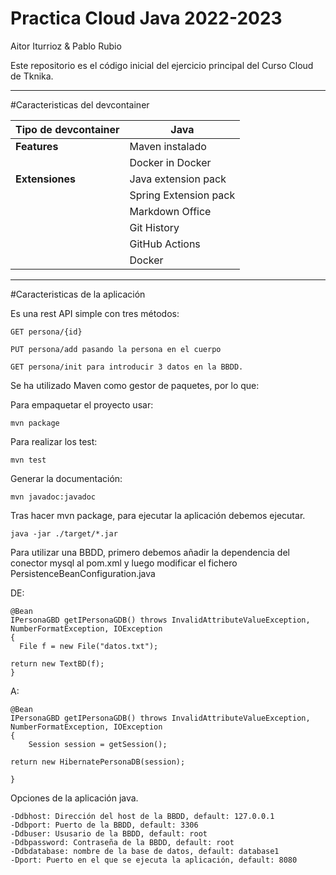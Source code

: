 # Practica Cloud Java 2022-2023

Aitor Iturrioz & Pablo Rubio

Este repositorio es el código inicial del ejercicio principal del Curso Cloud de Tknika.

---

#Caracteristicas del devcontainer

| Tipo de devcontainer | Java                  |
| -------------------- | --------------------- |
| **Features**        | Maven instalado       |
|                      | Docker in Docker      |
| **Extensiones**     | Java extension pack   |
|                      | Spring Extension pack |
|                      | Markdown Office       |
|                      | Git History           |
|                      | GitHub Actions        |
|                      | Docker                |

---

#Caracteristicas de la aplicación

Es una rest API simple con tres métodos:

    GET persona/{id}

    PUT persona/add pasando la persona en el cuerpo

    GET persona/init para introducir 3 datos en la BBDD.

Se ha utilizado Maven como gestor de paquetes, por lo que:

Para empaquetar el proyecto usar:

    mvn package

Para realizar los test:

    mvn test

Generar la documentación:

    mvn javadoc:javadoc

Tras hacer mvn package, para ejecutar la aplicación debemos ejecutar.

    java -jar ./target/*.jar

Para utilizar una BBDD, primero debemos añadir la dependencia del conector mysql al pom.xml y luego modificar el fichero PersistenceBeanConfiguration.java

DE:

    @Bean
    IPersonaGBD getIPersonaGDB() throws InvalidAttributeValueException, NumberFormatException, IOException
    {
      File f = new File("datos.txt");

    return new TextBD(f);
    }

A:

    @Bean
    IPersonaGBD getIPersonaGDB() throws InvalidAttributeValueException, NumberFormatException, IOException
    {
        Session session = getSession();

    return new HibernatePersonaDB(session);

    }

Opciones de la aplicación java.

    -Ddbhost: Dirección del host de la BBDD, default: 127.0.0.1
    -Ddbport: Puerto de la BBDD, default: 3306
    -Ddbuser: Ususario de la BBDD, default: root
    -Ddbpassword: Contraseña de la BBDD, default: root
    -Ddbdatabase: nombre de la base de datos, default: database1
    -Dport: Puerto en el que se ejecuta la aplicación, default: 8080
